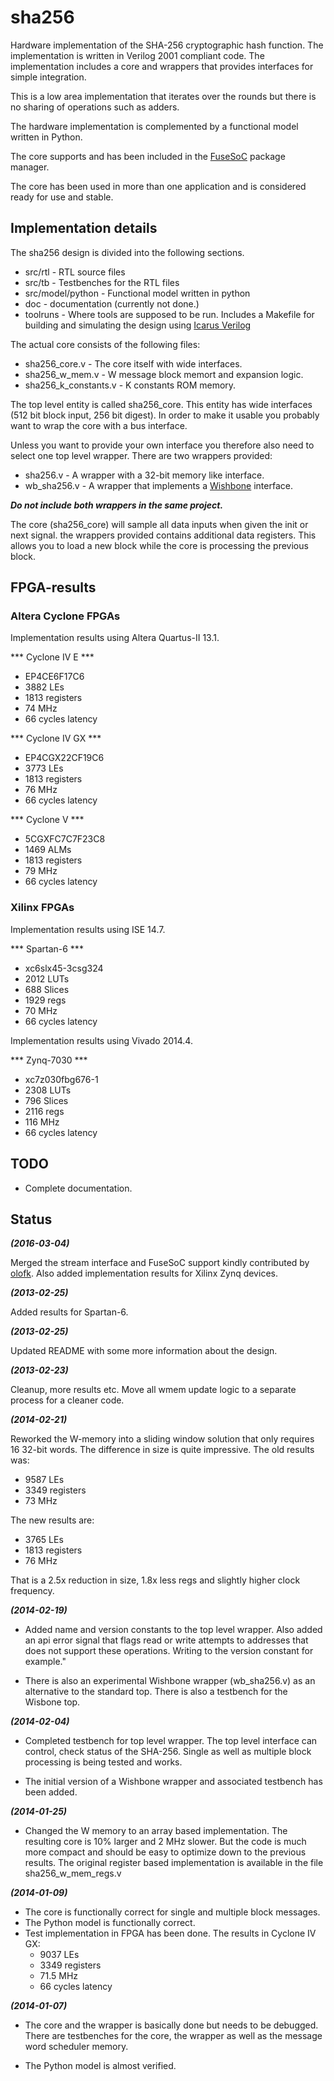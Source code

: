 # sha256 #
Hardware implementation of the SHA-256 cryptographic hash function. The
implementation is written in Verilog 2001 compliant code. The
implementation includes a core and wrappers that provides interfaces for
simple integration.

This is a low area implementation that iterates over the rounds but
there is no sharing of operations such as adders.

The hardware implementation is complemented by a functional model
written in Python.

The core supports and has been included in the
[FuseSoC](https://github.com/olofk/fusesoc) package manager.

The core has been used in more than one application and is considered
ready for use and stable.


## Implementation details ##
The sha256 design is divided into the following sections.
- src/rtl - RTL source files
- src/tb  - Testbenches for the RTL files
- src/model/python - Functional model written in python
- doc - documentation (currently not done.)
- toolruns - Where tools are supposed to be run. Includes a Makefile for
building and simulating the design using [Icarus Verilog](http://iverilog.icarus.com/)

The actual core consists of the following files:
- sha256_core.v - The core itself with wide interfaces.
- sha256_w_mem.v - W message block memort and expansion logic.
- sha256_k_constants.v - K constants ROM memory.

The top level entity is called sha256_core. This entity has wide
interfaces (512 bit block input, 256 bit digest). In order to make it
usable you probably want to wrap the core with a bus interface.

Unless you want to provide your own interface you therefore also need to
select one top level wrapper. There are two wrappers provided:
- sha256.v - A wrapper with a 32-bit memory like interface.
- wb_sha256.v - A wrapper that implements a [Wishbone](http://opencores.org/opencores,wishbone) interface.

***Do not include both wrappers in the same project.***

The core (sha256_core) will sample all data inputs when given the init
or next signal. the wrappers provided contains additional data
registers. This allows you to load a new block while the core is
processing the previous block.


## FPGA-results ##

### Altera Cyclone FPGAs ###
Implementation results using Altera Quartus-II 13.1.

*** Cyclone IV E ***
- EP4CE6F17C6
- 3882 LEs
- 1813 registers
- 74 MHz
- 66 cycles latency

*** Cyclone IV GX ***
- EP4CGX22CF19C6
- 3773 LEs
- 1813 registers
- 76 MHz
- 66 cycles latency

*** Cyclone V ***
- 5CGXFC7C7F23C8
- 1469 ALMs
- 1813 registers
- 79 MHz
- 66 cycles latency

### Xilinx FPGAs ###
Implementation results using ISE 14.7.

*** Spartan-6 ***
- xc6slx45-3csg324
- 2012 LUTs
- 688 Slices
- 1929 regs
- 70 MHz
- 66 cycles latency


Implementation results using Vivado 2014.4.

*** Zynq-7030 ***
- xc7z030fbg676-1
- 2308 LUTs
- 796 Slices
- 2116 regs
- 116 MHz
- 66 cycles latency


## TODO ##
- Complete documentation.


## Status ##

***(2016-03-04)***

Merged the stream interface and FuseSoC support kindly contributed by
[olofk](https://github.com/olofk). Also added implementation results for
Xilinx Zynq devices.


***(2013-02-25)***

Added results for Spartan-6.


***(2013-02-25)***

Updated README with some more information about the design.


***(2013-02-23)***

Cleanup, more results etc. Move all wmem update logic to a separate
process for a cleaner code.


***(2014-02-21)***

Reworked the W-memory into a sliding window solution that only
requires 16 32-bit words. The difference in size is quite
impressive. The old results was:

- 9587 LEs
- 3349 registers
- 73 MHz

The new results are:

- 3765 LEs
- 1813 registers
- 76 MHz

That is a 2.5x reduction in size, 1.8x less regs and slightly higher
clock frequency.


***(2014-02-19)***
- Added name and version constants to the top level wrapper. Also added
  an api error signal that flags read or write attempts to addresses
  that does not support these operations. Writing to the version
  constant for example."

- There is also an experimental Wishbone wrapper (wb_sha256.v) as an
  alternative to the standard top. There is also a testbench for the
  Wisbone top.


***(2014-02-04)***
- Completed testbench for top level wrapper. The top level interface can
control, check status of the SHA-256. Single as well as multiple block
processing is being tested and works.

- The initial version of a Wishbone wrapper and associated testbench has
been added.


***(2014-01-25)***
- Changed the W memory to an array based implementation. The resulting
core is 10% larger and 2 MHz slower. But the code is much more compact
and should be easy to optimize down to the previous results. The
original register based implementation is available in the file
sha256_w_mem_regs.v


***(2014-01-09)***
- The core is functionally correct for single and multiple block messages.
- The Python model is functionally correct.
- Test implementation in FPGA has been done. The results in Cyclone IV GX:
  - 9037 LEs
  - 3349 registers
  - 71.5 MHz
  - 66 cycles latency



***(2014-01-07)***
- The core and the wrapper is basically done but needs to be
debugged. There are testbenches for the core, the wrapper as well as the
message word scheduler memory.

- The Python model is almost verified.

